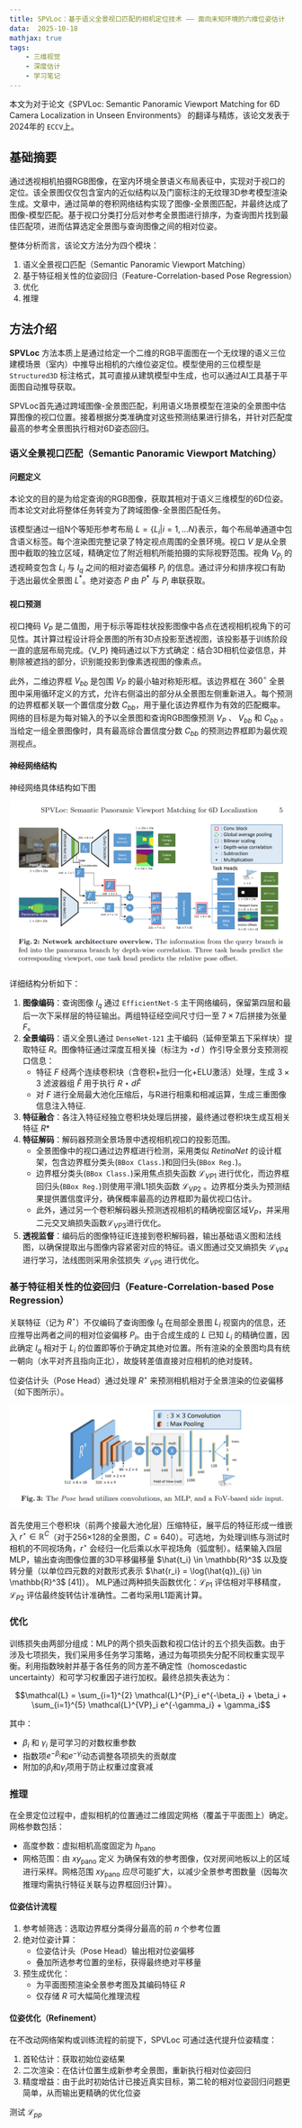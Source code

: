 ```yaml
---
title: SPVLoc：基于语义全景视口匹配的相机定位技术 —— 面向未知环境的六维位姿估计
data:  2025-10-18 
mathjax: true
tags:
    - 三维视觉
    - 深度估计
    - 学习笔记
---
```

本文为对于论文《SPVLoc: Semantic Panoramic Viewport Matching for 6D Camera Localization in Unseen Environments》 的翻译与精炼，该论文发表于2024年的 `ECCV`上。

## 基础摘要

通过透视相机拍摄RGB图像，在室内环境全景语义布局表征中，实现对于视口的定位。该全景图仅仅包含室内的近似结构以及门窗标注的无纹理3D参考模型渲染生成。文章中，通过简单的卷积网络结构实现了图像-全景图匹配，并最终达成了图像-模型匹配。基于视口分类打分后对参考全景图进行排序，为查询图片找到最佳匹配项，进而估算选定全景图与查询图像之间的相对位姿。

整体分析而言，该论文方法分为四个模块：

1. 语义全景视口匹配（Semantic Panoramic Viewport Matching）
2. 基于特征相关性的位姿回归（Feature-Correlation-based Pose Regression）
3. 优化
4. 推理

## 方法介绍

**SPVLoc** 方法本质上是通过给定一个二维的RGB平面图在一个无纹理的语义三位建模场景（室内）中推导出相机的六维位姿定位。模型使用的三位模型是 `Structured3D` 标注格式，其可直接从建筑模型中生成，也可以通过AI工具基于平面图自动推导获取。

SPVLoc首先通过跨域图像-全景图匹配，利用语义场景模型在渲染的全景图中估算图像的视口位置。接着根据分类准确度对这些预测结果进行排名，并针对匹配度最高的参考全景图执行相对6D姿态回归。

### 语义全景视口匹配（Semantic Panoramic Viewport Matching）

#### 问题定义

本论文的目的是为给定查询的RGB图像，获取其相对于语义三维模型的6D位姿。而本论文对此将整体任务转变为了跨域图像-全景图匹配任务。

该模型通过一组N个等矩形参考布局 $L=\{L_i|i=1,...N\}$表示，每个布局单通道中包含语义标签。每个渲染图完整记录了特定视点周围的全景环境。视口 $V$ 是从全景图中截取的独立区域，精确定位了附近相机所能拍摄的实际视野范围。视角 $V_{P_i}$ 的透视畸变包含 $L_i$ 与 $I_q$ 之间的相对姿态偏移 $P_i$ 的信息。通过评分和排序视口有助于选出最优全景图 $L^*$。绝对姿态 $P$ 由 $P^*$ 与 $P_i$ 串联获取。

#### 视口预测

视口掩码 $V_P$ 是二值图，用于标示等距柱状投影图像中各点在透视相机视角下的可见性。其计算过程设计将全景图的所有3D点投影至透视图，该投影基于训练阶段一直的底层布局完成。{V_P} 掩码通过以下方式确定：结合3D相机位姿信息，并剔除被遮挡的部分，识别能投影到像素透视图的像素点。

此外，二维边界框 $V_{bb}$ 是包围 $V_P$ 的最小轴对称矩形框。该边界框在 $360^{\circ}$ 全景图中采用循环定义的方式，允许右侧溢出的部分从全景图左侧重新进入。每个预测的边界框都关联一个置信度分数 $C_{bb}$，用于量化该边界框作为有效的匹配概率。网络的目标是为每对输入的予以全景图和查询RGB图像预测 $V_P$ 、 $V_{bb}$ 和 $C_{bb}$ 。当给定一组全景图像时，具有最高综合置信度分数 $C_{bb}$ 的预测边界框即为最优观测视点。

#### 神经网络结构

神经网络具体结构如下图

![Network architecture](../img/SPVLoc/Network_architecture.png)

详细结构分析如下：

1. **图像编码**：查询图像 $I_q$ 通过 `EfficientNet-S` 主干网络编码，保留第四层和最后一次下采样层的特征输出。两组特征经空间尺寸归一至 $7 \times 7$后拼接为张量 $F$。
2. **全景编码**：语义全景L通过 `DenseNet-121` 主干编码（延伸至第五下采样块）提取特征 $R$。图像特征通过深度互相关操（标注为 $⋆d$ ）作引导全景分支预测视口信息：
   - 特征 $F$ 经两个连续卷积块（含卷积+批归一化+ELU激活）处理，生成 $3\times3$ 滤波器组 $\hat{F}$ 用于执行 $R⋆d\hat{F}$
   - 对 $F$ 进行全局最大池化压缩后，与R进行相乘和相减运算，生成三重图像信息注入特征.
3. **特征融合**：各注入特征经独立卷积块处理后拼接，最终通过卷积块生成互相关特征 $R*$
4. **特征解码**：解码器预测全景场景中透视相机视口的投影范围。
   - 全景图像中的视口通过边界框进行检测，采用类似 $RetinaNet$ 的设计框架，包含边界框分类头(`BBox Class.`)和回归头(`BBox Reg.`)。
   - 边界框分类头(`BBox Class.`)采用焦点损失函数 $\mathcal{L}_{VP1}$ 进行优化，而边界框回归头(`BBox Reg.`)则使用平滑L1损失函数 $\mathcal{L}_{VP2}$ 。边界框分类头为预测结果提供置信度评分，确保概率最高的边界框即为最优视口估计。
   - 此外，通过另一个卷积解码器头预测透视相机的精确视窗区域$V_P$，并采用二元交叉熵损失函数$\mathcal{L}_{VP3}$进行优化。
5. **透视监督**：编码后的图像特征IE连接到卷积解码器，输出基础语义图和法线图，以确保提取出与图像内容紧密对应的特征。语义图通过交叉熵损失 $\mathcal{L}_{VP4}$ 进行学习，法线图则采用余弦损失 $\mathcal{L}_{VP5}$ 进行优化。

### 基于特征相关性的位姿回归（Feature-Correlation-based Pose Regression）

关联特征（记为 $R^\star$）不仅编码了查询图像 $I_q$ 在局部全景图 $L_i$ 视窗内的信息，还应推导出两者之间的相对位姿偏移 $P_i$。由于合成生成的 $L$ 已知 $L_i$ 的精确位置，因此确定 $I_q$ 相对于 $L_i$ 的位置即等价于确定其绝对位置。所有渲染的全景图均具有统一朝向（水平对齐且指向正北），故旋转差值直接对应相机的绝对旋转。

位姿估计头（Pose Head）通过处理 $R^\star$ 来预测相机相对于全景渲染的位姿偏移（如下图所示）。

![Pose_head](../img/SPVLoc/Pose_head.png)

首先使用三个卷积块（前两个接最大池化层）压缩特征，展平后的特征形成一维嵌入 $r^\star \in \mathbb{R}^C$（对于256×128的全景图，$C=640$）。可选地，为处理训练与测试时相机的不同视场角，$r^\star$ 会经归一化后乘以水平视场角（弧度制）。结果输入四层MLP，输出查询图像位置的3D平移偏移量 $\hat{t_i} \in \mathbb{R}^3$ 以及旋转分量（以单位四元数的对数形式表示 $\hat{r_i} = \log(\hat{q})_{ij} \in \mathbb{R}^3$  [41]）。
MLP通过两种损失函数优化：$\mathcal{L}_{P1}$ 评估相对平移精度，$\mathcal{L}_{P2}$ 评估最终旋转估计准确性。二者均采用L1距离计算。

### 优化

训练损失由两部分组成：MLP的两个损失函数和视口估计的五个损失函数。由于涉及七项损失，我们采用多任务学习策略，通过为每项损失分配不同权重实现平衡。利用指数映射并基于各任务的同方差不确定性（homoscedastic uncertainty）和可学习权重因子进行加权。最终总损失表达为：

$$\mathcal{L} = \sum_{i=1}^{2} \mathcal{L}^{P}_i e^{-\beta_i} + \beta_i + \sum_{i=1}^{5} \mathcal{L}^{VP}_i e^{-\gamma_i} + \gamma_i$$

其中：
- $\beta_i$ 和 $\gamma_i$ 是可学习的对数权重参数
- 指数项$e^{-\beta_i}$和$e^{-\gamma_i}$动态调整各项损失的贡献度
- 附加的$\beta_i$和$\gamma_i$项用于防止权重过度衰减

### 推理

在全景定位过程中，虚拟相机的位置通过二维固定网格（覆盖于平面图上）确定。网格参数包括：

- 高度参数：虚拟相机高度固定为 $h_{\text{pano}}$
- 网格范围：由 $xy_{\text{pano}}$ 定义
  为确保有效的参考图像，仅对房间地板以上的区域进行采样。网格范围 $xy_{\text{pano}}$ 应尽可能扩大，以减少全景参考图数量（因每次推理均需执行特征关联与边界框回归计算）。

#### 位姿估计流程

1. 参考帧筛选：选取边界框分类得分最高的前 $n$ 个参考位置
2. 绝对位姿计算：
   - 位姿估计头（Pose Head）输出相对位姿偏移
   - 叠加所选参考位置的坐标，获得最终绝对平移量
3. 预生成优化：
   - 为平面图预渲染全景参考图及其编码特征 $R$
   - 仅存储 $R$ 可大幅简化推理流程

#### 位姿优化（Refinement）

在不改动网络架构或训练流程的前提下，SPVLoc 可通过迭代提升位姿精度：

1. 首轮估计：获取初始位姿结果
2. 二次渲染：在估计位置生成新参考全景图，重新执行相对位姿回归
3. 精度增益：由于此时初始估计已接近真实目标，第二轮的相对位姿回归问题更简单，从而输出更精确的优化位姿


测试
$\mathcal{L}_{pp}$